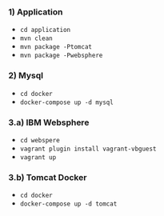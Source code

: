 ### 1) Application

* ```cd application```
* ```mvn clean```
* ```mvn package -Ptomcat```
* ```mvn package -Pwebsphere```

### 2) Mysql

* ```cd docker```
* ```docker-compose up -d mysql```

### 3.a) IBM Websphere

* ```cd webspere```
* ```vagrant plugin install vagrant-vbguest```
* ```vagrant up```

### 3.b) Tomcat Docker

* ```cd docker```
* ```docker-compose up -d tomcat```